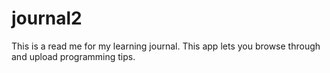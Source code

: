 # journal2
This is a read me for my learning journal. This app lets you browse through and upload programming tips.
